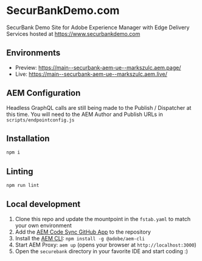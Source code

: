 # SecurBankDemo.com
SecurBank Demo Site for Adobe Experience Manager with Edge Delivery Services hosted at https://www.securbankdemo.com

## Environments
- Preview: https://main--securbank-aem-ue--markszulc.aem.page/
- Live: https://main--securbank-aem-ue--markszulc.aem.live/

## AEM Configuration
Headless GraphQL calls are still being made to the Publish / Dispatcher at this time. 
You will need to the AEM Author and Publish URLs in `scripts/endpointconfig.js`

## Installation

```sh
npm i
```

## Linting

```sh
npm run lint
```

## Local development

1. Clone this repo and update the mountpoint in the `fstab.yaml` to match your own environment
1. Add the [AEM Code Sync GitHub App](https://github.com/apps/aem-code-sync) to the repository
1. Install the [AEM CLI](https://github.com/adobe/helix-cli): `npm install -g @adobe/aem-cli`
1. Start AEM Proxy: `aem up` (opens your browser at `http://localhost:3000`)
1. Open the `securebank` directory in your favorite IDE and start coding :)
